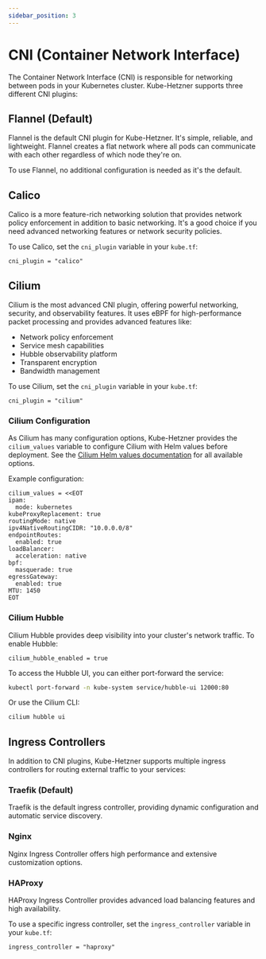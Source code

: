 ```yaml
---
sidebar_position: 3
---
```


# CNI (Container Network Interface)

The Container Network Interface (CNI) is responsible for networking between pods in your Kubernetes cluster. Kube-Hetzner supports three different CNI plugins:

## Flannel (Default)

Flannel is the default CNI plugin for Kube-Hetzner. It's simple, reliable, and lightweight. Flannel creates a flat network where all pods can communicate with each other regardless of which node they're on.

To use Flannel, no additional configuration is needed as it's the default.

## Calico

Calico is a more feature-rich networking solution that provides network policy enforcement in addition to basic networking. It's a good choice if you need advanced networking features or network security policies.

To use Calico, set the `cni_plugin` variable in your `kube.tf`:

```hcl
cni_plugin = "calico"
```

## Cilium

Cilium is the most advanced CNI plugin, offering powerful networking, security, and observability features. It uses eBPF for high-performance packet processing and provides advanced features like:

- Network policy enforcement
- Service mesh capabilities
- Hubble observability platform
- Transparent encryption
- Bandwidth management

To use Cilium, set the `cni_plugin` variable in your `kube.tf`:

```hcl
cni_plugin = "cilium"
```

### Cilium Configuration

As Cilium has many configuration options, Kube-Hetzner provides the `cilium_values` variable to configure Cilium with Helm values before deployment. See the [Cilium Helm values documentation](https://github.com/cilium/cilium/blob/master/install/kubernetes/cilium/values.yaml) for all available options.

Example configuration:

```hcl
cilium_values = <<EOT
ipam:
  mode: kubernetes
kubeProxyReplacement: true
routingMode: native
ipv4NativeRoutingCIDR: "10.0.0.0/8"
endpointRoutes:
  enabled: true
loadBalancer:
  acceleration: native
bpf:
  masquerade: true
egressGateway:
  enabled: true
MTU: 1450
EOT
```

### Cilium Hubble

Cilium Hubble provides deep visibility into your cluster's network traffic. To enable Hubble:

```hcl
cilium_hubble_enabled = true
```

To access the Hubble UI, you can either port-forward the service:

```bash
kubectl port-forward -n kube-system service/hubble-ui 12000:80
```

Or use the Cilium CLI:

```bash
cilium hubble ui
```

## Ingress Controllers

In addition to CNI plugins, Kube-Hetzner supports multiple ingress controllers for routing external traffic to your services:

### Traefik (Default)

Traefik is the default ingress controller, providing dynamic configuration and automatic service discovery.

### Nginx

Nginx Ingress Controller offers high performance and extensive customization options.

### HAProxy

HAProxy Ingress Controller provides advanced load balancing features and high availability.

To use a specific ingress controller, set the `ingress_controller` variable in your `kube.tf`:

```hcl
ingress_controller = "haproxy"
```
